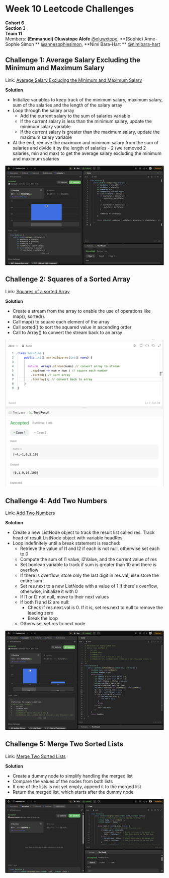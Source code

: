 # Week 10 Leetcode Challenges

**Cohort 6**  
**Section 3**  
**Team 11**  
Members: **(Emmanuel) Oluwatope Alofe** [@oluwxtope](https://github.com/oluwxtope), **(Sophie) Anne-Sophie Simon
** [@annesophiesimon](https://github.com/annesophiesimon), **Nimi Bara-Hart
** [@nimibara-hart](https://github.com/NimiBara-hart)

## Challenge 1: Average Salary Excluding the Minimum and Maximum Salary

Link: [Average Salary Excluding the Minimum and Maximum Salary](https://leetcode.com/problems/average-salary-excluding-the-minimum-and-maximum-salary/description/)

**Solution**

- Initialize variables to keep track of the minimum salary, maximum
  salary, sum of the salaries and the length of the salary array
- Loop through the salary array
    - Add the current salary to the sum of salaries variable
    - If the current salary is less than the minimum salary, update the minimum salary variable
    - If the current salary is greater than the maximum salary, update the maximum salary variable
- At the end, remove the maximum and minimum salary from the sum of salaries and divide it by the length of salaries -
  2 (we removed 2 salaries, min and max) to get the average salary excluding the minimum and maximum salaries

![Accepted solution of Leetcode 1491: Average Salary Excluding the Minimum and Maximum Salary](./images/challenge1.png)

## Challenge 2: Squares of a Sorted Array

Link: [Squares of a sorted Array](https://leetcode.com/problems/squares-of-a-sorted-array/description/)

**Solution**

- Create a stream from the array to enable the use of operations like map(), sorted().
- Call map() to square each element of the array
- Call sorted() to sort the squared value in ascending order
- Call to Array() to convert the stream back to an array 

![Accepted solution of Leetcode 977:  Squares of a Sorted Array](./images/challenge2.png)

## Challenge 4: Add Two Numbers

Link: [Add Two Numbers](https://leetcode.com/problems/add-two-numbers/)

**Solution**

- Create a new ListNode object to track the result list called res. Track head of result ListNode object with variable
  headRes
- Loop indefinitely until a break statement is reached:
    - Retrieve the value of l1 and l2 if each is not null, otherwise set each to 0
    - Compute the sum of l1 value, l2Value, and the current value of res
    - Set boolean variable to track if sum is greater than 10 and there is overflow
    - If there is overflow, store only the last digit in res.val, else store the entire sum
    - Set res.next to a new ListNode with a value of 1 if there's overflow, otherwise, initialize it with 0
    - If l1 or l2 not null, move to their next values
    - If both l1 and l2 are null:
        - Check if res.next.val is 0. If it is, set res.next to null to remove the leading zero
        - Break the loop
    - Otherwise, set res to next node

![Accepted solution of Leetcode 2: Add Two Numbers](./images/challenge4.png)

## Challenge 5: Merge Two Sorted Lists

Link: [Merge Two Sorted Lists](https://leetcode.com/problems/merge-two-sorted-lists/)

**Solution**

- Create a dummy node to simplify handling the merged list
- Compare the values of the nodes from both lists
- If one of the lists is not yet empty, append it to the merged list
- Return the merged list, which starts after the dummy node


![Accepted solution of Leetcode 21:  Merge Two Sorted Lists](./images/challenge5.png)
